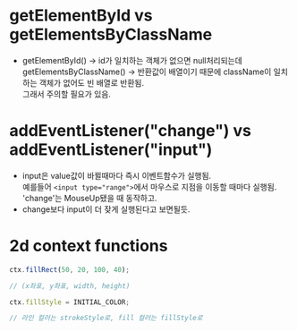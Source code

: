 # getElementById vs getElementsByClassName
- getElementById() → id가 일치하는 객체가 없으면 null처리되는데  
getElementsByClassName() → 반환값이 배열이기 때문에 className이 일치하는 객체가 없어도 빈 배열로 반환됨.  
  그래서 주의할 필요가 있음.
    
    
# addEventListener("change") vs addEventListener("input")
- input은 value값이 바뀔때마다 즉시 이벤트함수가 실행됨.   
예를들어 `<input type="range">`에서 마우스로 지점을 이동할 때마다 실행됨.  
'change'는 MouseUp됐을 때 동작하고.
- change보다 input이 더 잦게 실행된다고 보면될듯.


# 2d context functions

```jsx
ctx.fillRect(50, 20, 100, 40);

// (x좌표, y좌표, width, height)
```

```jsx
ctx.fillStyle = INITIAL_COLOR;

// 라인 컬러는 strokeStyle로, fill 컬러는 fillStyle로
```
